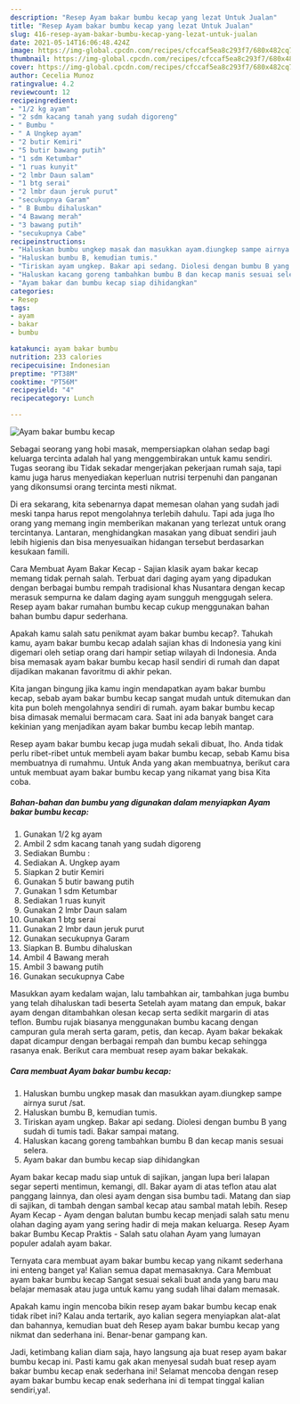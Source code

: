 ```yaml
---
description: "Resep Ayam bakar bumbu kecap yang lezat Untuk Jualan"
title: "Resep Ayam bakar bumbu kecap yang lezat Untuk Jualan"
slug: 416-resep-ayam-bakar-bumbu-kecap-yang-lezat-untuk-jualan
date: 2021-05-14T16:06:48.424Z
image: https://img-global.cpcdn.com/recipes/cfccaf5ea8c293f7/680x482cq70/ayam-bakar-bumbu-kecap-foto-resep-utama.jpg
thumbnail: https://img-global.cpcdn.com/recipes/cfccaf5ea8c293f7/680x482cq70/ayam-bakar-bumbu-kecap-foto-resep-utama.jpg
cover: https://img-global.cpcdn.com/recipes/cfccaf5ea8c293f7/680x482cq70/ayam-bakar-bumbu-kecap-foto-resep-utama.jpg
author: Cecelia Munoz
ratingvalue: 4.2
reviewcount: 12
recipeingredient:
- "1/2 kg ayam"
- "2 sdm kacang tanah yang sudah digoreng"
- " Bumbu "
- " A Ungkep ayam"
- "2 butir Kemiri"
- "5 butir bawang putih"
- "1 sdm Ketumbar"
- "1 ruas kunyit"
- "2 lmbr Daun salam"
- "1 btg serai"
- "2 lmbr daun jeruk purut"
- "secukupnya Garam"
- " B Bumbu dihaluskan"
- "4 Bawang merah"
- "3 bawang putih"
- "secukupnya Cabe"
recipeinstructions:
- "Haluskan bumbu ungkep masak dan masukkan ayam.diungkep sampe airnya surut /sat."
- "Haluskan bumbu B, kemudian tumis."
- "Tiriskan ayam ungkep. Bakar api sedang. Diolesi dengan bumbu B yang sudah di tumis tadi. Bakar sampai matang."
- "Haluskan kacang goreng tambahkan bumbu B dan kecap manis sesuai selera."
- "Ayam bakar dan bumbu kecap siap dihidangkan"
categories:
- Resep
tags:
- ayam
- bakar
- bumbu

katakunci: ayam bakar bumbu 
nutrition: 233 calories
recipecuisine: Indonesian
preptime: "PT38M"
cooktime: "PT56M"
recipeyield: "4"
recipecategory: Lunch

---
```



![Ayam bakar bumbu kecap](https://img-global.cpcdn.com/recipes/cfccaf5ea8c293f7/680x482cq70/ayam-bakar-bumbu-kecap-foto-resep-utama.jpg)

Sebagai seorang yang hobi masak, mempersiapkan olahan sedap bagi keluarga tercinta adalah hal yang menggembirakan untuk kamu sendiri. Tugas seorang ibu Tidak sekadar mengerjakan pekerjaan rumah saja, tapi kamu juga harus menyediakan keperluan nutrisi terpenuhi dan panganan yang dikonsumsi orang tercinta mesti nikmat.

Di era  sekarang, kita sebenarnya dapat memesan olahan yang sudah jadi meski tanpa harus repot mengolahnya terlebih dahulu. Tapi ada juga lho orang yang memang ingin memberikan makanan yang terlezat untuk orang tercintanya. Lantaran, menghidangkan masakan yang dibuat sendiri jauh lebih higienis dan bisa menyesuaikan hidangan tersebut berdasarkan kesukaan famili. 

Cara Membuat Ayam Bakar Kecap - Sajian klasik ayam bakar kecap memang tidak pernah salah. Terbuat dari daging ayam yang dipadukan dengan berbagai bumbu rempah tradisional khas Nusantara dengan kecap merasuk sempurna ke dalam daging ayam sungguh menggugah selera. Resep ayam bakar rumahan bumbu kecap cukup menggunakan bahan bahan bumbu dapur sederhana.

Apakah kamu salah satu penikmat ayam bakar bumbu kecap?. Tahukah kamu, ayam bakar bumbu kecap adalah sajian khas di Indonesia yang kini digemari oleh setiap orang dari hampir setiap wilayah di Indonesia. Anda bisa memasak ayam bakar bumbu kecap hasil sendiri di rumah dan dapat dijadikan makanan favoritmu di akhir pekan.

Kita jangan bingung jika kamu ingin mendapatkan ayam bakar bumbu kecap, sebab ayam bakar bumbu kecap sangat mudah untuk ditemukan dan kita pun boleh mengolahnya sendiri di rumah. ayam bakar bumbu kecap bisa dimasak memalui bermacam cara. Saat ini ada banyak banget cara kekinian yang menjadikan ayam bakar bumbu kecap lebih mantap.

Resep ayam bakar bumbu kecap juga mudah sekali dibuat, lho. Anda tidak perlu ribet-ribet untuk membeli ayam bakar bumbu kecap, sebab Kamu bisa membuatnya di rumahmu. Untuk Anda yang akan membuatnya, berikut cara untuk membuat ayam bakar bumbu kecap yang nikamat yang bisa Kita coba.

<!--inarticleads1-->

##### Bahan-bahan dan bumbu yang digunakan dalam menyiapkan Ayam bakar bumbu kecap:

1. Gunakan 1/2 kg ayam
1. Ambil 2 sdm kacang tanah yang sudah digoreng
1. Sediakan  Bumbu :
1. Sediakan  A. Ungkep ayam
1. Siapkan 2 butir Kemiri
1. Gunakan 5 butir bawang putih
1. Gunakan 1 sdm Ketumbar
1. Sediakan 1 ruas kunyit
1. Gunakan 2 lmbr Daun salam
1. Gunakan 1 btg serai
1. Gunakan 2 lmbr daun jeruk purut
1. Gunakan secukupnya Garam
1. Siapkan  B. Bumbu dihaluskan
1. Ambil 4 Bawang merah
1. Ambil 3 bawang putih
1. Gunakan secukupnya Cabe


Masukkan ayam kedalam wajan, lalu tambahkan air, tambahkan juga bumbu yang telah dihaluskan tadi beserta Setelah ayam matang dan empuk, bakar ayam dengan ditambahkan olesan kecap serta sedikit margarin di atas teflon. Bumbu rujak biasanya menggunakan bumbu kacang dengan campuran gula merah serta garam, petis, dan kecap. Ayam bakar bekakak dapat dicampur dengan berbagai rempah dan bumbu kecap sehingga rasanya enak. Berikut cara membuat resep ayam bakar bekakak. 

<!--inarticleads2-->

##### Cara membuat Ayam bakar bumbu kecap:

1. Haluskan bumbu ungkep masak dan masukkan ayam.diungkep sampe airnya surut /sat.
1. Haluskan bumbu B, kemudian tumis.
1. Tiriskan ayam ungkep. Bakar api sedang. Diolesi dengan bumbu B yang sudah di tumis tadi. Bakar sampai matang.
1. Haluskan kacang goreng tambahkan bumbu B dan kecap manis sesuai selera.
1. Ayam bakar dan bumbu kecap siap dihidangkan


Ayam bakar kecap madu siap untuk di sajikan, jangan lupa beri lalapan segar seperti mentimun, kemangi, dll. Bakar ayam di atas teflon atau alat panggang lainnya, dan olesi ayam dengan sisa bumbu tadi. Matang dan siap di sajikan, di tambah dengan sambal kecap atau sambal matah lebih. Resep Ayam Kecap - Ayam dengan balutan bumbu kecap menjadi salah satu menu olahan daging ayam yang sering hadir di meja makan keluarga. Resep Ayam bakar Bumbu Kecap Praktis - Salah satu olahan Ayam yang lumayan populer adalah ayam bakar. 

Ternyata cara membuat ayam bakar bumbu kecap yang nikamt sederhana ini enteng banget ya! Kalian semua dapat memasaknya. Cara Membuat ayam bakar bumbu kecap Sangat sesuai sekali buat anda yang baru mau belajar memasak atau juga untuk kamu yang sudah lihai dalam memasak.

Apakah kamu ingin mencoba bikin resep ayam bakar bumbu kecap enak tidak ribet ini? Kalau anda tertarik, ayo kalian segera menyiapkan alat-alat dan bahannya, kemudian buat deh Resep ayam bakar bumbu kecap yang nikmat dan sederhana ini. Benar-benar gampang kan. 

Jadi, ketimbang kalian diam saja, hayo langsung aja buat resep ayam bakar bumbu kecap ini. Pasti kamu gak akan menyesal sudah buat resep ayam bakar bumbu kecap enak sederhana ini! Selamat mencoba dengan resep ayam bakar bumbu kecap enak sederhana ini di tempat tinggal kalian sendiri,ya!.

